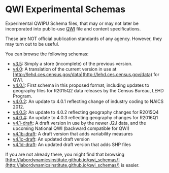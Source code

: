 # QWI Experimental Schemas
Experimental QWIPU Schema files, that may or may not later be incorporated into public-use [QWI](http://lehd.ces.census.gov/data) file and content specifications.

These are NOT official publication standards of any agency. However, they may turn out to be useful.

You can browse the following schemas:

* [v3.5](formats/v3.5): Simply a store (incomplete) of the previous version.
* [v4.0](formats/v4.0/lehd_public_use_schema.html): A translation of the current version in use at [http://lehd.ces.census.gov/data](http://lehd.ces.census.gov/data) for QWI.
* [v4.0.1](formats/v4.0.1/lehd_public_use_schema.html): First schema in this proposed format, including updates to geography files for R2015Q2 data releases by the Census Bureau, LEHD Program.
* [v4.0.2](formats/v4.0.2/lehd_public_use_schema.html): An update to 4.0.1 reflecting change of industry coding to NAICS 2012.
* [v4.0.3](formats/v4.0.3/lehd_public_use_schema.html): An update to 4.0.2 reflecting geography changes for R2015Q4
* [v4.0.4](formats/v4.0.4/lehd_public_use_schema.html): An update to 4.0.3 reflecting geography changes for R2016Q1
* [v4.1-draft](formats/v4.1-draft/lehd_public_use_schema.html): A draft version in use by the newer J2J data, and the upcoming National QWI (backward compatible for QWI)
* [v4.1b-draft](formats/v4.1b-draft/lehd_public_use_schema.html): A draft version that adds variability measures
* [v4.1c-draft](formats/v4.1c-draft/lehd_public_use_schema.html): An updated draft version
* [v4.1d-draft](formats/v4.1d-draft/lehd_public_use_schema.html): An updated draft version that adds SHP files

If you are not already there, you might find that browsing [http://labordynamicsinstitute.github.io/qwi_schemas/](http://labordynamicsinstitute.github.io/qwi_schemas/) is easier.
